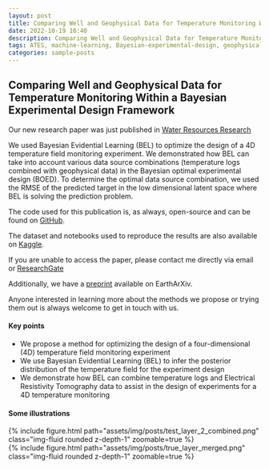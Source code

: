 ```yaml
---
layout: post
title: Comparing Well and Geophysical Data for Temperature Monitoring Within a Bayesian Experimental Design Framework
date: 2022-10-19 16:40
description: Comparing Well and Geophysical Data for Temperature Monitoring Within a Bayesian Experimental Design Framework
tags: ATES, machine-learning, Bayesian-experimental-design, geophysical-data, well-data, temperature-monitoring, uncertainty-quantification
categories: sample-posts
---
```


## Comparing Well and Geophysical Data for Temperature Monitoring Within a Bayesian Experimental Design Framework

Our new research paper was just published in [Water Resources Research](https://agupubs.onlinelibrary.wiley.com/doi/10.1029/2022WR033045)

We used Bayesian Evidential Learning (BEL) to optimize the design of a 4D temperature field monitoring experiment. We demonstrated how BEL can take into account various data source combinations (temperature logs combined with geophysical data) in the Bayesian optimal experimental design (BOED). To determine the optimal data source combination, we used the RMSE of the predicted target in the low dimensional latent space where BEL is solving the prediction problem.

The code used for this publication is, as always, open-source and can be found on [GitHub](https://github.com/robinthibaut/skbel).

The dataset and notebooks used to reproduce the results are also available on [Kaggle](https://www.kaggle.com/datasets/robustus/4d-ert-monitoring).

If you are unable to access the paper, please contact me directly via email or [ResearchGate](https://www.researchgate.net/publication/364419032_Comparing_Well_and_Geophysical_Data_for_Temperature_Monitoring_within_a_Bayesian_Experimental_Design_Framework)

Additionally, we have a [preprint](https://eartharxiv.org/repository/view/4958/) available on EarthArXiv.

Anyone interested in learning more about the methods we propose or trying them out is always welcome to get in touch with us.

#### Key points
<ul>
    <li>We propose a method for optimizing the design of a four-dimensional (4D) temperature field monitoring experiment</li>
    <li>We use Bayesian Evidential Learning (BEL) to infer the posterior distribution of the temperature field for the experiment design</li>
    <li>We demonstrate how BEL can combine temperature logs and Electrical Resistivity Tomography data to assist in the design of experiments for a 4D temperature monitoring</li>
</ul>

#### Some illustrations
<div class="row mt-3">
    <div class="col-sm mt-3 mt-md-0">
        {% include figure.html path="assets/img/posts/test_layer_2_combined.png" class="img-fluid rounded z-depth-1" zoomable=true %}
    </div>
    <div class="col-sm mt-3 mt-md-0">
        {% include figure.html path="assets/img/posts/true_layer_merged.png" class="img-fluid rounded z-depth-1" zoomable=true %}
    </div>
</div>
